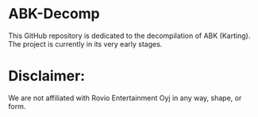 # ABK-Decomp

This GitHub repository is dedicated to the decompilation of ABK (Karting).
The project is currently in its very early stages.

# Disclaimer:
We are not affiliated with Rovio Entertainment Oyj in any way, shape, or form.
